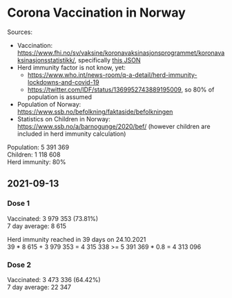 # Corona Vaccination in Norway

Sources:

- Vaccination: <https://www.fhi.no/sv/vaksine/koronavaksinasjonsprogrammet/koronavaksinasjonsstatistikk/>, specifically [this JSON](https://www.fhi.no/api/chartdata/api/99119)
- Herd immunity factor is not know, yet:
  - <https://www.who.int/news-room/q-a-detail/herd-immunity-lockdowns-and-covid-19>
  - <https://twitter.com/IDF/status/1369952743889195009>, so 80% of population is assumed
- Population of Norway: <https://www.ssb.no/befolkning/faktaside/befolkningen>
- Statistics on Children in Norway: https://www.ssb.no/a/barnogunge/2020/bef/ (however children are included in herd immunity calculation)

Population: 5 391 369  
Children: 1 118 608  
Herd immunity: 80%  

## 2021-09-13

### Dose 1

Vaccinated: 3 979 353 (73.81%)  
7 day average: 8 615

Herd immunity reached in 39 days on 24.10.2021  
39 * 8 615 + 3 979 353 = 4 315 338 >= 5 391 369 * 0.8 = 4 313 096

### Dose 2

Vaccinated: 3 473 336 (64.42%)  
7 day average: 22 347

